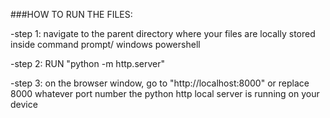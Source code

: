 ###HOW TO RUN THE FILES:

-step 1:
  navigate to the parent directory where your files are locally stored inside command prompt/ windows powershell

-step 2:
  RUN "python -m http.server"

-step 3:
  on the browser window, go to "http://localhost:8000" or replace 8000 whatever port number the python http local server is running on your device
